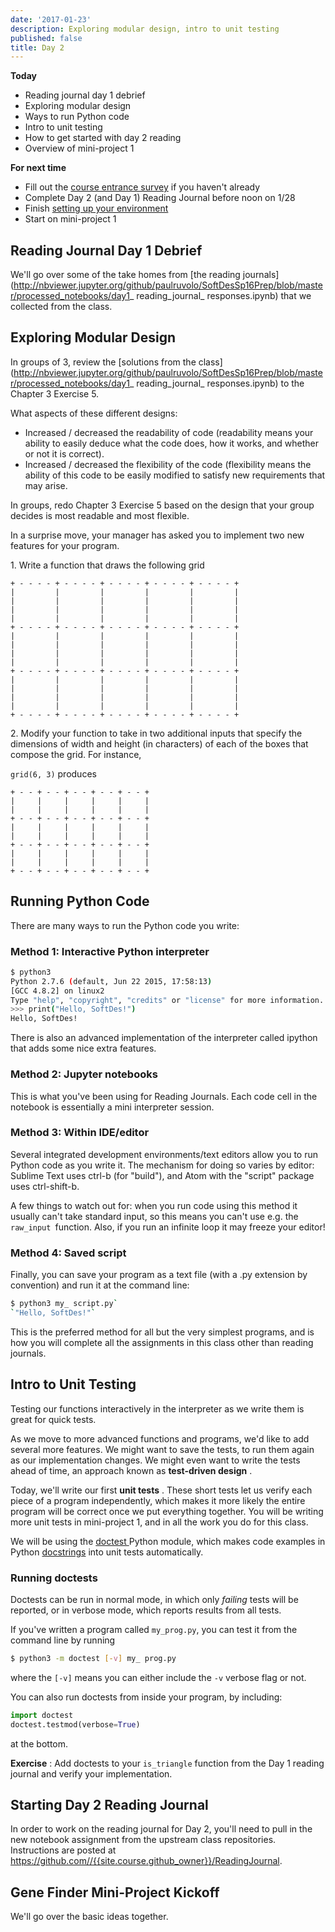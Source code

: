 ```yaml
---
date: '2017-01-23'
description: Exploring modular design, intro to unit testing
published: false
title: Day 2
---
```


**Today**

* Reading journal day 1 debrief
* Exploring modular design
* Ways to run Python code
* Intro to unit testing
* How to get started with day 2 reading
* Overview of mini-project 1

**For next time**

* Fill out the [course entrance survey]({{site.course.entrance_survey_url}}) if you haven't already
* Complete Day 2 (and Day 1) Reading Journal before noon on 1/28
* Finish [setting up your environment](/assignments/setup-your-environment)
* Start on mini-project 1

## Reading Journal Day 1 Debrief

We'll go over some of the take homes from [the reading
journals](http://nbviewer.jupyter.org/github/paulruvolo/SoftDesSp16Prep/blob/master/processed_notebooks/day1_ reading_journal_ responses.ipynb)
that we collected from the class.

## Exploring Modular Design

In groups of 3, review the [solutions from the
class](http://nbviewer.jupyter.org/github/paulruvolo/SoftDesSp16Prep/blob/master/processed_notebooks/day1_ reading_journal_ responses.ipynb)
to the Chapter 3 Exercise 5.

What aspects of these different designs:

* Increased / decreased the readability of code (readability means your ability to easily deduce what the code does, how it works, and whether or not it is correct).
* Increased / decreased the flexibility of the code (flexibility means the ability of this code to be easily modified to satisfy new requirements that may arise.

In groups, redo Chapter 3 Exercise 5 based on the design that your group
decides is most readable and most flexible.

In a surprise move, your manager has asked you to implement two new features
for your program.


1\. Write a function that draws the following grid

```
+ - - - - + - - - - + - - - - + - - - - + - - - - +
|         |         |         |         |         |
|         |         |         |         |         |
|         |         |         |         |         |
|         |         |         |         |         |
+ - - - - + - - - - + - - - - + - - - - + - - - - +
|         |         |         |         |         |
|         |         |         |         |         |
|         |         |         |         |         |
|         |         |         |         |         |
+ - - - - + - - - - + - - - - + - - - - + - - - - +
|         |         |         |         |         |
|         |         |         |         |         |
|         |         |         |         |         |
|         |         |         |         |         |
+ - - - - + - - - - + - - - - + - - - - + - - - - +
```


2\. Modify your function to take in two additional inputs that specify the
dimensions of width and height (in characters) of each of the boxes that
compose the grid. For instance,

`grid(6, 3)` produces

```
+ - - + - - + - - + - - + - - +
|     |     |     |     |     |
|     |     |     |     |     |
+ - - + - - + - - + - - + - - +
|     |     |     |     |     |
|     |     |     |     |     |
+ - - + - - + - - + - - + - - +
|     |     |     |     |     |
|     |     |     |     |     |
+ - - + - - + - - + - - + - - +
```

## Running Python Code

There are many ways to run the Python code you write:

### Method 1: Interactive Python interpreter

``` bash
$ python3
Python 2.7.6 (default, Jun 22 2015, 17:58:13)
[GCC 4.8.2] on linux2
Type "help", "copyright", "credits" or "license" for more information.
>>> print("Hello, SoftDes!")
Hello, SoftDes!
```

There is also an advanced implementation of the interpreter called ipython
that adds some nice extra features.


### Method 2: Jupyter notebooks

This is what you've been using for Reading Journals. Each code cell in the
notebook is essentially a mini interpreter session.


### Method 3: Within IDE/editor

Several integrated development environments/text editors allow you to run
Python code as you write it. The mechanism for doing so varies by editor:
Sublime Text uses ctrl-b (for "build"), and Atom with the "script" package
uses ctrl-shift-b.

A few things to watch out for: when you run code using this method it usually
can't take standard input, so this means you can't use e.g. the `raw_input
`function. Also, if you run an infinite loop it may freeze your editor!


### Method 4: Saved script

Finally, you can save your program as a text file (with a .py extension by
convention) and run it at the command line:

``` bash
$ python3 my_ script.py`
`"Hello, SoftDes!"`
```

This is the preferred method for all but the very simplest programs, and is
how you will complete all the assignments in this class other than reading
journals.


## Intro to Unit Testing

Testing our functions interactively in the interpreter as we write them is
great for quick tests.

As we move to more advanced functions and programs, we'd like to add several
more features. We might want to save the tests, to run them again as our
implementation changes. We might even want to write the tests ahead of time,
an approach known as **test-driven design** .

Today, we'll write our first **unit tests** . These short tests let us verify
each piece of a program independently, which makes it more likely the entire
program will be correct once we put everything together. You will be writing
more unit tests in mini-project 1, and in all the work you do for this class.

We will be using the [doctest
](https://docs.python.org/2/library/doctest.html)Python module, which makes
code examples in Python
[docstrings](https://www.python.org/dev/peps/pep-0257/) into unit tests
automatically.


### Running doctests

Doctests can be run in normal mode, in which only _failing_  tests will be
reported, or in verbose mode, which reports results from all tests.

If you've written a program called `my_prog.py`, you can test it from the
command line by running

``` bash
$ python3 -m doctest [-v] my_ prog.py
```

where the `[-v]` means you can either include the `-v` verbose flag or not.

You can also run doctests from inside your program, by including:

``` python
import doctest
doctest.testmod(verbose=True)
```

at the bottom.

**Exercise** : Add doctests to your `is_triangle` function from the Day 1 reading journal and verify your implementation.


## Starting Day 2 Reading Journal

In order to work on the reading journal for Day 2, you'll need to pull in the
new notebook assignment from the upstream class repositories. Instructions are
posted at <https://github.com//{{site.course.github_owner}}/ReadingJournal>.


## Gene Finder Mini-Project Kickoff

We'll go over the basic ideas together.
